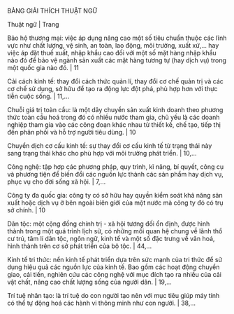 BẢNG GIẢI THÍCH THUẬT NGỮ

Thuật ngữ | Trang

Bảo hộ thương mại: việc áp dụng nâng cao một số tiêu chuẩn thuộc các lĩnh vực như chất lượng, vệ sinh, an toàn, lao động, môi trường, xuất xứ,... hay việc áp đặt thuế xuất, nhập khẩu cao đối với một số mặt hàng nhập khẩu nào đó để bảo vệ ngành sản xuất các mặt hàng tương tự (hay dịch vụ) trong một quốc gia nào đó. | 11

Cải cách kinh tế: thay đổi cách thức quản lí, thay đổi cơ chế quản trị và các cơ chế sử dụng, sở hữu để tạo ra động lực đột phá, phù hợp hơn với thực tiễn cuộc sống. | 11,...

Chuỗi giá trị toàn cầu: là một dây chuyền sản xuất kinh doanh theo phương thức toàn cầu hoá trong đó có nhiều nước tham gia, chủ yếu là các doanh nghiệp tham gia vào các công đoạn khác nhau từ thiết kế, chế tạo, tiếp thị đến phân phối và hỗ trợ người tiêu dùng. | 10

Chuyển dịch cơ cấu kinh tế: sự thay đổi cơ cấu kinh tế từ trạng thái này sang trạng thái khác cho phù hợp với môi trường phát triển. | 10,...

Công nghệ: tập hợp các phương pháp, quy trình, kĩ năng, bí quyết, công cụ và phương tiện để biến đổi các nguồn lực thành các sản phẩm hay dịch vụ, phục vụ cho đời sống xã hội. | 7,...

Công ty đa quốc gia: công ty có sở hữu hay quyền kiểm soát khả năng sản xuất hoặc dịch vụ ở bên ngoài biên giới của một nước mà công ty đó có trụ sở chính. | 10

Dân tộc: một cộng đồng chính trị - xã hội tương đối ổn định, được hình thành trong một quá trình lịch sử, có những mối quan hệ chung về lãnh thổ cư trú, tâm lí dân tộc, ngôn ngữ, kinh tế và một số đặc trưng về văn hoá, hình thành trên cơ sở phát triển của bộ tộc. | 44,...

Kinh tế tri thức: nền kinh tế phát triển dựa trên sức mạnh của tri thức để sử dụng hiệu quả các nguồn lực của kinh tế. Bao gồm các hoạt động chuyển giao, cải tiến, nghiên cứu các công nghệ với mục đích tạo ra nhiều của cải vật chất, nâng cao chất lượng sống của người dân. | 19,...

Trí tuệ nhân tạo: là trí tuệ do con người tạo nên với mục tiêu giúp máy tính có thể tự động hoá các hành vi thông minh như con người. | 38,...